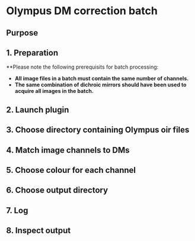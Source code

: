 # Olympus DM correction batch

## Purpose


## 1. Preparation
**Please note the following prerequisits for batch processing:

* **All image files in a batch must contain the same number of channels.**
* **The same combination of dichroic mirrors should have been used to acquire all images in the batch.**

## 2. Launch plugin

## 3. Choose directory containing Olympus oir files

## 4. Match image channels to DMs

## 5. Choose colour for each channel

## 6. Choose output directory

## 7. Log

## 8. Inspect output

